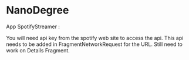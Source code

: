 # NanoDegree
App SpotifyStreamer :

You will need api key from the spotify web site to access the api. This api needs to be added in FragmentNetworkRequest for the URL.
Still need to work on Details Fragment.
